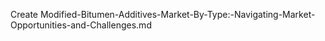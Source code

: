 Create Modified-Bitumen-Additives-Market-By-Type:-Navigating-Market-Opportunities-and-Challenges.md

